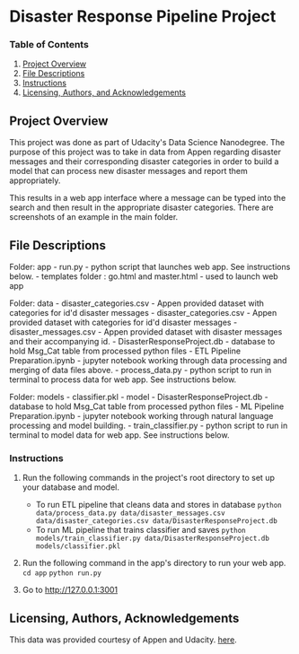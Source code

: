 # Disaster Response Pipeline Project
### Table of Contents

1. [Project Overview](#projectoverview)
2. [File Descriptions](#files)
3. [Instructions](#instructions)
4. [Licensing, Authors, and Acknowledgements](#licensing)

## Project Overview <a name="projectoverview"></a>

This project was done as part of Udacity's Data Science Nanodegree. The purpose of this project 
was to take in data from Appen regarding disaster messages and their corresponding disaster categories
in order to build a model that can process new disaster messages and report them appropriately.

This results in a web app interface where a message can be typed into the search and then result in the
appropriate disaster categories. There are screenshots of an example in the main folder.

## File Descriptions <a name="files"></a>
 
 Folder: app
	- run.py - python script that launches web app. See instructions below.
	- templates folder : go.html and master.html - used to launch web app
	
Folder: data
    - disaster_categories.csv - Appen provided dataset with categories for id'd disaster messages
	- disaster_categories.csv - Appen provided dataset with categories for id'd disaster messages
	- disaster_messages.csv - Appen provided dataset with disaster messages and their accompanying id.
	- DisasterResponseProject.db - database to hold Msg_Cat table from processed python files
	- ETL Pipeline Preparation.ipynb - jupyter notebook working through data processing and merging of data files above.
	- process_data.py - python script to run in terminal to process data for web app. See instructions below.
	
Folder: models
	- classifier.pkl - model
	- DisasterResponseProject.db - database to hold Msg_Cat table from processed python files
	- ML Pipeline Preparation.ipynb - jupyter notebook working through natural language processing and model building.
	- train_classifier.py - python script to run in terminal to model data for web app. See instructions below.

### Instructions <a name="instructions"></a>
1. Run the following commands in the project's root directory to set up your database and model.

    - To run ETL pipeline that cleans data and stores in database
        `python data/process_data.py data/disaster_messages.csv data/disaster_categories.csv data/DisasterResponseProject.db`
    - To run ML pipeline that trains classifier and saves
        `python models/train_classifier.py data/DisasterResponseProject.db models/classifier.pkl`

2. Run the following command in the app's directory to run your web app.
	`cd app`
    `python run.py`

3. Go to http://127.0.0.1:3001

## Licensing, Authors, Acknowledgements<a name="licensing"></a>

This data was provided courtesy of Appen and Udacity. 
[here](https://www.appen.com/).